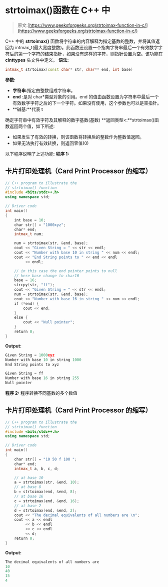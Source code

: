 # strtoimax()函数在 C++ 中

> 原文:[https://www.geeksforgeeks.org/strtoimax-function-in-c/](https://www.geeksforgeeks.org/strtoimax-function-in-c/)

C++ 中的 **strtoimax()** 函数将字符串的内容解释为指定基数的整数，并将其值返回为 intmax_t(最大宽度整数)。此函数还设置一个指向字符串最后一个有效数字字符后的第一个字符的结束指针，如果没有这样的字符，则指针设置为空。该功能在 **cinttypes** 头文件中定义。
**语法:**

```cpp
intmax_t strtoimax(const char* str, char** end, int base)
```

**参数:**

*   **字符串**:指定由整数组成字符串。
*   **end** :是对 char*类型对象的引用。end 的值由函数设置为字符串中最后一个有效数字字符之后的下一个字符。如果没有使用，这个参数也可以是空指针。
*   **碱基:**代表 t

确定字符串中有效字符及其解释的数字基数(基数)
**返回类型<:**strtoimax()函数返回两个值，如下所述:

*   如果发生了有效的转换，则该函数将转换后的整数作为整数值返回。
*   如果无法执行有效转换，则返回零值(0)

以下程序说明了上述功能:
**程序 1:**

## 卡片打印处理机（Card Print Processor 的缩写）

```cpp
// C++ program to illustrate the
// strtoimax() function
#include <bits/stdc++.h>
using namespace std;

// Driver code
int main()
{
    int base = 10;
    char str[] = "1000xyz";
    char* end;
    intmax_t num;

    num = strtoimax(str, &end, base);
    cout << "Given String = " << str << endl;
    cout << "Number with base 10 in string " << num << endl;
    cout << "End String points to " << end << endl
         << endl;

    // in this case the end pointer points to null
    // here base change to char16
    base = 16;
    strcpy(str, "ff");
    cout << "Given String = " << str << endl;
    num = strtoimax(str, &end, base);
    cout << "Number with base 16 in string " << num << endl;
    if (*end) {
        cout << end;
    }
    else {
        cout << "Null pointer";
    }
    return 0;
}
```

**Output:** 

```cpp
Given String = 1000xyz
Number with base 10 in string 1000
End String points to xyz

Given String = ff
Number with base 16 in string 255
Null pointer
```

**程序 2:**
程序转换不同基数的多个数值

## 卡片打印处理机（Card Print Processor 的缩写）

```cpp
// C++ program to illustrate the
// strtoimax() function
#include <bits/stdc++.h>
using namespace std;

// Driver code
int main()
{
    char str[] = "10 50 f 100 ";
    char* end;
    intmax_t a, b, c, d;

    // at base 10
    a = strtoimax(str, &end, 10);
    // at base 8
    b = strtoimax(end, &end, 8);
    // at base 16
    c = strtoimax(end, &end, 16);
    // at base 2
    d = strtoimax(end, &end, 2);
    cout << "The decimal equivalents of all numbers are \n";
    cout << a << endl
         << b << endl
         << c << endl
         << d;
    return 0;
}
```

**Output:** 

```cpp
The decimal equivalents of all numbers are 
10
40
15
4
```